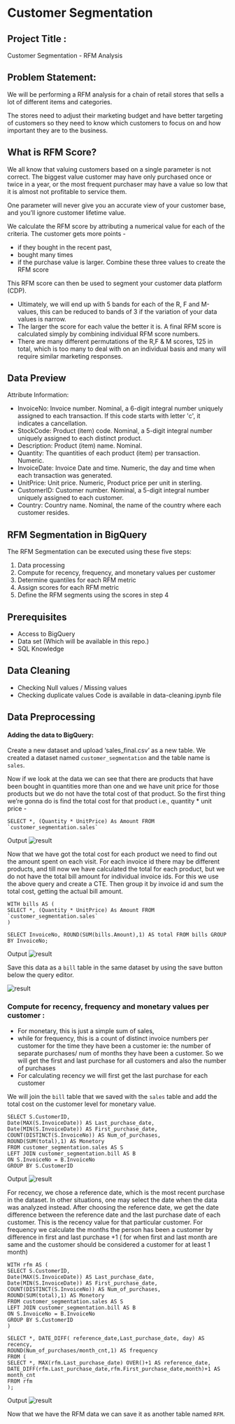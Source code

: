 # Customer Segmentation

## Project Title : 
Customer Segmentation - RFM Analysis

## Problem Statement:
We will be performing a RFM analysis for a chain of retail stores that sells a lot of different items and categories.

The stores need to adjust their marketing budget and have better targeting of customers so they need to know which customers to focus on and how important they are to the
business.

## What is RFM Score?

We all know that valuing customers based on a single parameter is not correct. The biggest value customer may have only purchased once or twice in a year, or the most frequent
purchaser may have a value so low that it is almost not profitable to service them.

One parameter will never give you an accurate view of your customer base, and you’ll ignore customer lifetime value.

We calculate the RFM score by attributing a numerical value for each of the criteria.
The customer gets more points -
- if they bought in the recent past,
- bought many times
- if the purchase value is larger.
Combine these three values to create the RFM score


This RFM score can then be used to segment your customer data platform (CDP).
- Ultimately, we will end up with 5 bands for each of the R, F and M-values, this can be reduced to bands of 3 if the variation of your data values is narrow.
- The larger the score for each value the better it is. A final RFM score is calculated simply by combining individual RFM score numbers.
- There are many different permutations of the R,F & M scores, 125 in total, which is too many to deal with on an individual basis and many will require similar
marketing responses.

## Data Preview

Attribute Information:
- InvoiceNo: Invoice number. Nominal, a 6-digit integral number uniquely assigned to each transaction. If this code starts with letter 'c', it indicates a cancellation.
- StockCode: Product (item) code. Nominal, a 5-digit integral number uniquely assigned to each distinct product.
- Description: Product (item) name. Nominal.
- Quantity: The quantities of each product (item) per transaction. Numeric.
- InvoiceDate: Invoice Date and time. Numeric, the day and time when each transaction was generated.
- UnitPrice: Unit price. Numeric, Product price per unit in sterling.
- CustomerID: Customer number. Nominal, a 5-digit integral number uniquely assigned to each customer.
- Country: Country name. Nominal, the name of the country where each customer resides.

## RFM Segmentation in BigQuery

The RFM Segmentation can be executed using these five steps:
1. Data processing
2. Compute for recency, frequency, and monetary values per customer
3. Determine quantiles for each RFM metric
4. Assign scores for each RFM metric
5. Define the RFM segments using the scores in step 4

## Prerequisites
- Access to BigQuery
- Data set (Which will be available in this repo.)
- SQL Knowledge

## Data Cleaning

- Checking Null values / Missing values
- Checking duplicate values
Code is available in data-cleaning.ipynb file

## Data Preprocessing

#### Adding the data to BigQuery:
Create a new dataset and upload ‘sales_final.csv’ as a new table.
We created a dataset named `customer_segmentation` and the table name is `sales`.

Now if we look at the data we can see that there are products that have been bought in quantities more than one and we have unit price for those products but we do not have
the total cost of that product. So the first thing we’re gonna do is find the total cost for that product i.e., quantity * unit price -

```
SELECT *, (Quantity * UnitPrice) As Amount FROM `customer_segmentation.sales`
```

Output
<img src="./Images/ss1.png" alt="result"/>

Now that we have got the total cost for each product we need to find out the amount spent on each visit. For each invoice id there may be different products, and till now we have calculated the total for each product, but we do not have the total bill amount for individual invoice ids. For this we use the above query and create a CTE. Then group it by invoice id and sum the total cost, getting the actual bill amount.

```
WITH bills AS (
SELECT *, (Quantity * UnitPrice) As Amount FROM `customer_segmentation.sales`
)

SELECT InvoiceNo, ROUND(SUM(bills.Amount),1) AS total FROM bills GROUP BY InvoiceNo;
```

Output
<img src="./Images/ss2.png" alt="result"/>

Save this data as a `bill` table in the same dataset by using the save button below the query editor.

<img src="./Images/ss3.png" alt="result"/>

### Compute for recency, frequency and monetary values per customer :

- For monetary, this is just a simple sum of sales,
- while for frequency, this is a count of distinct invoice numbers per customer for the time they have been a customer ie: the number of separate purchases/ num
of months they have been a customer. So we will get the first and last purchase for all customers and also the number of purchases
- For calculating recency we will first get the last purchase for each customer

We will join the `bill` table that we saved with the `sales` table and add the total cost on the customer level for monetary value.

```
SELECT S.CustomerID,
Date(MAX(S.InvoiceDate)) AS Last_purchase_date,
Date(MIN(S.InvoiceDate)) AS First_purchase_date,
COUNT(DISTINCT(S.InvoiceNo)) AS Num_of_purchases,
ROUND(SUM(total),1) AS Monetory
FROM customer_segmentation.sales AS S 
LEFT JOIN customer_segmentation.bill AS B 
ON S.InvoiceNo = B.InvoiceNo
GROUP BY S.CustomerID
```

Output
<img src="./Images/ss4.png" alt="result"/>

For recency, we chose a reference date, which is the most recent purchase in the dataset. In other situations, one may select the date when the data was analyzed
instead. 
After choosing the reference date, we get the date difference between the reference date and the last purchase date of each customer. This is the recency value for that
particular customer.
For frequency we calculate the months the person has been a customer by difference in first and last purchase +1 ( for when first and last month are same and the customer should be
considered a customer for at least 1 month)

```
WITH rfm AS (
SELECT S.CustomerID,
Date(MAX(S.InvoiceDate)) AS Last_purchase_date,
Date(MIN(S.InvoiceDate)) AS First_purchase_date,
COUNT(DISTINCT(S.InvoiceNo)) AS Num_of_purchases,
ROUND(SUM(total),1) AS Monetory
FROM customer_segmentation.sales AS S 
LEFT JOIN customer_segmentation.bill AS B 
ON S.InvoiceNo = B.InvoiceNo
GROUP BY S.CustomerID
)

SELECT *, DATE_DIFF( reference_date,Last_purchase_date, day) AS recency,
ROUND(Num_of_purchases/month_cnt,1) AS frequency
FROM (
SELECT *, MAX(rfm.Last_purchase_date) OVER()+1 AS reference_date,
DATE_DIFF(rfm.Last_purchase_date,rfm.First_purchase_date,month)+1 AS month_cnt
FROM rfm
);
```

Output
<img src="./Images/ss5.png" alt="result"/>

Now that we have the RFM data we can save it as another table named `RFM`.


